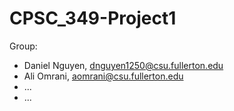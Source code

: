# CPSC_349-Project1
Group: 
- Daniel Nguyen, dnguyen1250@csu.fullerton.edu
- Ali Omrani, aomrani@csu.fullerton.edu
- ...
- ...
